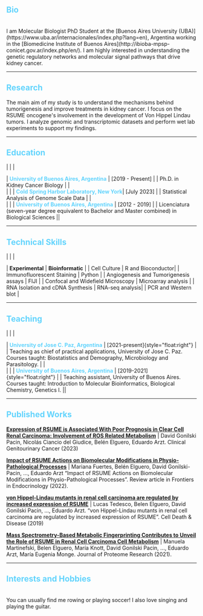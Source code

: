 ## <span style="color:  #63D4FD;"> Bio</span>
<br>
  I am Molecular Biologist PhD Student at the [Buenos Aires University (UBA)](https://www.uba.ar/internacionales/index.php?lang=en), Argentina working in the [Biomedicine Institute of Buenos Aires](http://ibioba-mpsp-conicet.gov.ar/index.php/en/). I am highly interested in understanding the genetic regulatory networks and molecular signal pathways that drive kidney cancer.

---

## <span style="color:  #63D4FD;"> Research</span>
The main aim of my study is to understand the mechanisms behind tumorigenesis and improve treatments in kidney cancer. I focus on the RSUME oncogene's involvement in the development of Von Hippel Lindau tumors. I analyze genomic and transcriptomic datasets and perform wet lab experiments to support my findings.

---

## <span style="color:  #63D4FD;"> Education</span>

|  |  |

| **<span style="color:  #63D4FD;"> University of Buenos Aires, Argentina</span>** | [2019 - Present] |
| Ph.D. in Kidney Cancer Biology |
|<br>|   |
| **<span style="color:  #63D4FD;"> Cold Spring Harbor Laboratory, New York</span>**| [July 2023] |
| Statistical Analysis of Genome Scale Data |
|<br>|   |
| **<span style="color:  #63D4FD;"> University of Buenos Aires, Argentina</span>** | [2012 - 2019] |
| Licenciatura (seven-year degree equivalent to Bachelor and Master combined) in Biological Sciences ||
  
---
  
## <span style="color:  #63D4FD;"> Technical Skills</span>
  
|  |  |

| **Experimental**  |  **Bioinformatic** |
| Cell Culture | R and Bioconductor|
| Immunofluorescent Staining | Python |
| Angiogenesis and Tumorigenesis assays | FIJI |
| Confocal and Widefield Microscopy | Microarray analysis |
| RNA Isolation and cDNA Synthesis | RNA-seq analysis|
| PCR and Western blot |

---

## <span style="color:  #63D4FD;"> Teaching</span>

|  |  |

| **<span style="color:  #63D4FD;"> University of Jose C. Paz, Argentina</span>** | [2021-present]{style="float:right"} |
| Teaching as chief of practical applications, University of Jose C. Paz. Courses taught: Biostatistics and Demography, Microbiology and Parasitology. |
|<br>|   |
| **<span style="color:  #63D4FD;"> University of Buenos Aires, Argentina</span>** | [2019-2021]{style="float:right"} |
| Teaching assistant, University of Buenos Aires. Courses taught: Introduction to Molecular Bioinformatics, Biological Chemistry, Genetics I. ||

---

## <span style="color:  #63D4FD;"> Published Works</span>

**[Expression of RSUME is Associated With Poor Prognosis in Clear Cell Renal Carcinoma: Involvement of ROS Related Metabolism](https://www.sciencedirect.com/science/article/pii/S1558767323000678?casa_token=3_WXMMbAo9EAAAAA:CrOUVzqr_Flu8_l4UI54mkudacVHV5ObrPX6JgVrX8FsNmlmWYtXxiUrmKsxuKlQTo293Dnp-A)** | David Gonilski Pacin, Nicolás Ciancio del Giudice, Belén Elguero, Eduardo Arzt. Clinical Genitourinary Cancer (2023)

**[Impact of RSUME Actions on Biomolecular Modifications in Physio-Pathological Processes](https://www.frontiersin.org/articles/10.3389/fendo.2022.864780/full)** | Mariana Fuertes, Belén Elguero, David Gonilski-Pacin, ..., Eduardo Arzt “Impact of RSUME Actions on Biomolecular Modifications in Physio-Pathological Processes”. Review article in Frontiers in Endocrinology (2022).

**[von Hippel-Lindau mutants in renal cell carcinoma are regulated by increased expression of RSUME](https://www.nature.com/articles/s41419-019-1507-3)** | Lucas Tedesco, Belen Elguero, David Gonilski Pacin, ..., Eduardo Arzt. “von Hippel-Lindau mutants in renal cell carcinoma are regulated by increased expression of RSUME”. Cell Death & Disease (2019)

**[Mass Spectrometry-Based Metabolic Fingerprinting Contributes to Unveil the Role of RSUME in Renal Cell Carcinoma Cell Metabolism](https://pubs.acs.org/doi/full/10.1021/acs.jproteome.0c00655)** | Manuela Martinefski, Belen Elguero, María Knott, David Gonilski Pacin, ..., Eduardo Arzt, María Eugenia Monge. Journal of Proteome Research (2021).

---
  
## <span style="color:  #63D4FD;"> Interests and Hobbies</span>
<br>
You can usually find me rowing or playing soccer! I also love singing and playing the guitar.
